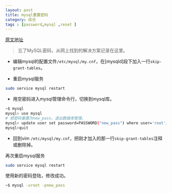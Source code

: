 ```yaml
---
layout: post
title: mysql重置密码
category: 综合
tags : [password,mysql ,reset ]
---
```


[原文地址](http://blog.csdn.net/abbuggy/article/details/8245464)

> 忘了MySQL密码，从网上找到的解决方案记录在这里。

+ 编辑mysql的配置文件`/etc/mysql/my.cnf`，在[mysqld]段下加入一行`skip-grant-tables`。

+ 重启mysql服务

```sh
sudo service mysql restart
```

+ 用空密码进入mysql管理命令行，切换到mysql库。

```sh
~$ mysql
mysql> use mysql
# 把密码重置为new_pass。退出数据库管理。
mysql> update user set password=PASSWORD("new_pass") where user='root';
mysql>quit
```

+ 回到vim `/etc/mysql/my.cnf`，把刚才加入的那一行`skip-grant-tables`注释或删除掉。

再次重启mysql服务

```sh
sudo service mysql restart
```

使用新的密码登陆，修改成功。

```sh
~$ mysql -uroot -pnew_pass
```
